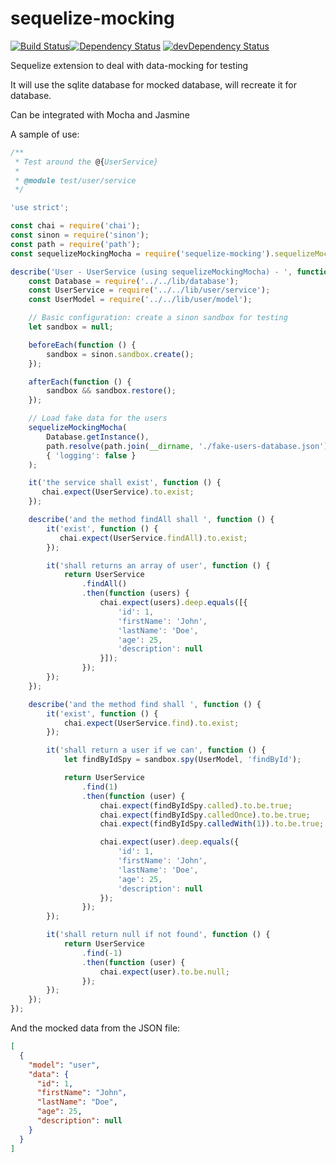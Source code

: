 # sequelize-mocking

[![Build Status](https://travis-ci.org/rochejul/sequelize-mocking.svg?branch=master)](https://travis-ci.org/rochejul/sequelize-mocking)[![Dependency Status](https://david-dm.org/rochejul/sequelize-mocking.svg)](https://david-dm.org/rochejul/sequelize-mocking)
[![devDependency Status](https://david-dm.org/rochejul/sequelize-mocking/dev-status.svg)](https://david-dm.org/rochejul/sequelize-mocking#info=devDependencies)


Sequelize extension to deal with data-mocking for testing

It will use the sqlite database for mocked database, will recreate it for database.

Can be integrated with Mocha and Jasmine

A sample of use:

````js
/**
 * Test around the @{UserService}
 *
 * @module test/user/service
 */

'use strict';

const chai = require('chai');
const sinon = require('sinon');
const path = require('path');
const sequelizeMockingMocha = require('sequelize-mocking').sequelizeMockingMocha;

describe('User - UserService (using sequelizeMockingMocha) - ', function () {
    const Database = require('../../lib/database');
    const UserService = require('../../lib/user/service');
    const UserModel = require('../../lib/user/model');

    // Basic configuration: create a sinon sandbox for testing
    let sandbox = null;

    beforeEach(function () {
        sandbox = sinon.sandbox.create();
    });

    afterEach(function () {
        sandbox && sandbox.restore();
    });

    // Load fake data for the users
    sequelizeMockingMocha(
        Database.getInstance(),
        path.resolve(path.join(__dirname, './fake-users-database.json')),
        { 'logging': false }
    );

    it('the service shall exist', function () {
       chai.expect(UserService).to.exist;
    });

    describe('and the method findAll shall ', function () {
        it('exist', function () {
           chai.expect(UserService.findAll).to.exist;
        });

        it('shall returns an array of user', function () {
            return UserService
                .findAll()
                .then(function (users) {
                    chai.expect(users).deep.equals([{
                        'id': 1,
                        'firstName': 'John',
                        'lastName': 'Doe',
                        'age': 25,
                        'description': null
                    }]);
                });
        });
    });

    describe('and the method find shall ', function () {
        it('exist', function () {
            chai.expect(UserService.find).to.exist;
        });

        it('shall return a user if we can', function () {
            let findByIdSpy = sandbox.spy(UserModel, 'findById');

            return UserService
                .find(1)
                .then(function (user) {
                    chai.expect(findByIdSpy.called).to.be.true;
                    chai.expect(findByIdSpy.calledOnce).to.be.true;
                    chai.expect(findByIdSpy.calledWith(1)).to.be.true;

                    chai.expect(user).deep.equals({
                        'id': 1,
                        'firstName': 'John',
                        'lastName': 'Doe',
                        'age': 25,
                        'description': null
                    });
                });
        });

        it('shall return null if not found', function () {
            return UserService
                .find(-1)
                .then(function (user) {
                    chai.expect(user).to.be.null;
                });
        });
    });
});
````

And the mocked data from the JSON file:

````JSON
[
  {
    "model": "user",
    "data": {
      "id": 1,
      "firstName": "John",
      "lastName": "Doe",
      "age": 25,
      "description": null
    }
  }
]
````
